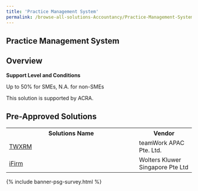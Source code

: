 ```yaml
---
title: 'Practice Management System'
permalink: /browse-all-solutions-Accountancy/Practice-Management-System
---
```


## Practice Management System
## Overview

**Support Level and Conditions**

Up to 50% for SMEs, N.A. for non-SMEs

This solution is supported by ACRA.

## Pre-Approved Solutions

<table>
<tr>
<th style='width: auto;'><b>Solutions Name</b></th>
<th style='width: 30%;'><b>Vendor</b></th>
</tr>
<tr>
<td><a href='/productivity-solutions-grant/solutionrepo/solution1554' target='_blank'>TWXRM</a><br></td>
<td>teamWork APAC Pte. Ltd.</td>
</tr>
<tr>
<td><a href='/productivity-solutions-grant/solutionrepo/solution1612' target='_blank'>iFirm</a><br></td>
<td>Wolters Kluwer Singapore Pte Ltd</td>
</tr>
</table>

{% include banner-psg-survey.html %}

